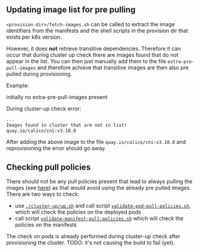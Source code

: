 Updating image list for pre pulling
-----------------------------------

`<provision-dir>/fetch-images.sh` can be called to extract the image identifiers from the manifests and the shell scripts in the provision dir that exists per k8s version.

However, it does **not** retrieve transitive dependencies. Therefore it can occur that during cluster up check there are images found that do not appear in the list. You can then just manually add them to the file `extra-pre-pull-images` and therefore achieve that transitive images are then also pre pulled during provisioning.

Example:

initially no extra-pre-pull-images present

During cluster-up check error:
```bash
...
Images found in cluster that are not in list!
quay.io/calico/cni:v3.18.0
```

After adding the above image to the file `quay.io/calico/cni:v3.18.0` and reprovisioning the error should go away.

Checking pull policies
----------------------

There should not be any pull policies present that lead to always pulling the images (see [here](https://kubernetes.io/docs/concepts/containers/images/#updating-images)) as that would avoid using the already pre pulled images. There are two ways to check:
* use [`./cluster-up/up.sh`](../../cluster-up/up.sh) and call script [`validate-pod-pull-policies.sh`](validate-pod-pull-policies.sh), which will check the policies on the deployed pods
* call script [`validate-manifest-pull-policies.sh`](validate-manifest-pull-policies.sh) which will check the policies on the manifests

The check on pods is already performed during cluster-up check after provisioning the cluster. 
TODO: it's not causing the build to fail (yet).
